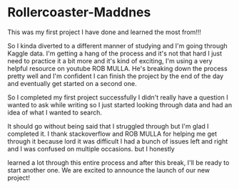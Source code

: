 # Rollercoaster-Maddnes
This was my first project I have done and learned the most from!!!

So I kinda diverted to a different manner of studying and I'm going through Kaggle data. I'm getting a hang of the process and it's not that hard I just need to practice it a bit more and it's kind of exciting, I'm using a very helpful resource on youtube ROB MULLA. He's breaking down the process pretty well and I'm confident I can finish the project by the end of the day and eventually get started on a second one.

So I completed my first project successfully I didn't really have a question I wanted to ask while writing so I just started looking through data and had an idea of what I wanted to search.

It should go without being said that I struggled through but I'm glad I completed it. I thank stackoverflow and ROB MULLA for helping me get through it because lord it was difficult I had a bunch of issues left and right and I was confused on multiple occasions. but I honestly

learned a lot through this entire process and after this break, I'll be ready to start another one. We are excited to announce the launch of our new project!
